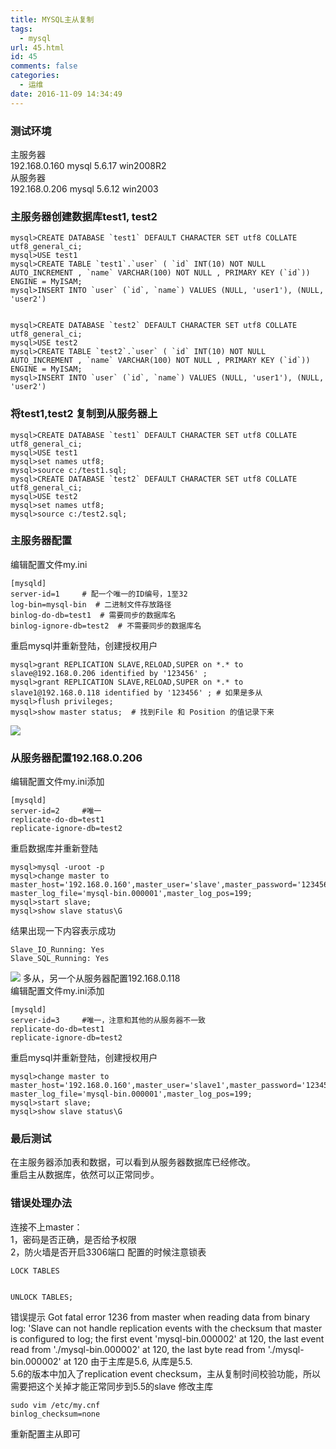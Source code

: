 ```yaml
---
title: MYSQL主从复制
tags:
  - mysql
url: 45.html
id: 45
comments: false
categories:
  - 运维
date: 2016-11-09 14:34:49
---
```


### 测试环境

主服务器  
192.168.0.160 mysql 5.6.17 win2008R2  
从服务器  
192.168.0.206 mysql 5.6.12 win2003

### 主服务器创建数据库test1, test2

    mysql>CREATE DATABASE `test1` DEFAULT CHARACTER SET utf8 COLLATE utf8_general_ci;     
    mysql>USE test1
    mysql>CREATE TABLE `test1`.`user` ( `id` INT(10) NOT NULL AUTO_INCREMENT , `name` VARCHAR(100) NOT NULL , PRIMARY KEY (`id`)) ENGINE = MyISAM;  
    mysql>INSERT INTO `user` (`id`, `name`) VALUES (NULL, 'user1'), (NULL, 'user2')
    

    mysql>CREATE DATABASE `test2` DEFAULT CHARACTER SET utf8 COLLATE utf8_general_ci;    
    mysql>USE test2
    mysql>CREATE TABLE `test2`.`user` ( `id` INT(10) NOT NULL AUTO_INCREMENT , `name` VARCHAR(100) NOT NULL , PRIMARY KEY (`id`)) ENGINE = MyISAM;  
    mysql>INSERT INTO `user` (`id`, `name`) VALUES (NULL, 'user1'), (NULL, 'user2')
    

### 将test1,test2 复制到从服务器上

    mysql>CREATE DATABASE `test1` DEFAULT CHARACTER SET utf8 COLLATE utf8_general_ci;     
    mysql>USE test1  
    mysql>set names utf8;  
    mysql>source c:/test1.sql;
    mysql>CREATE DATABASE `test2` DEFAULT CHARACTER SET utf8 COLLATE utf8_general_ci;     
    mysql>USE test2  
    mysql>set names utf8;  
    mysql>source c:/test2.sql;
    

### 主服务器配置

编辑配置文件my.ini

    [mysqld] 
    server-id=1     # 配一个唯一的ID编号，1至32  
    log-bin=mysql-bin  # 二进制文件存放路径  
    binlog-do-db=test1  # 需要同步的数据库名  
    binlog-ignore-db=test2  # 不需要同步的数据库名
    

重启mysql并重新登陆，创建授权用户

    mysql>grant REPLICATION SLAVE,RELOAD,SUPER on *.* to slave@192.168.0.206 identified by '123456' ;  
    mysql>grant REPLICATION SLAVE,RELOAD,SUPER on *.* to slave1@192.168.0.118 identified by '123456' ; # 如果是多从
    mysql>flush privileges;     
    mysql>show master status;  # 找到File 和 Position 的值记录下来    
    

![](http://7xq3ry.com1.z0.glb.clouddn.com/20160401152254.png)

### 从服务器配置192.168.0.206

编辑配置文件my.ini添加

    [mysqld]
    server-id=2     #唯一
    replicate-do-db=test1
    replicate-ignore-db=test2
    

重启数据库并重新登陆

    mysql>mysql -uroot -p  
    mysql>change master to master_host='192.168.0.160',master_user='slave',master_password='123456', master_log_file='mysql-bin.000001',master_log_pos=199;  
    mysql>start slave;
    mysql>show slave status\G
    

结果出现一下内容表示成功

    Slave_IO_Running: Yes
    Slave_SQL_Running: Yes
    

![](http://7xq3ry.com1.z0.glb.clouddn.com/20160401152538.png) 多从，另一个从服务器配置192.168.0.118  
编辑配置文件my.ini添加

    [mysqld]
    server-id=3     #唯一，注意和其他的从服务器不一致
    replicate-do-db=test1
    replicate-ignore-db=test2
    

重启mysql并重新登陆，创建授权用户

    mysql>change master to master_host='192.168.0.160',master_user='slave1',master_password='123456', master_log_file='mysql-bin.000001',master_log_pos=199;  
    mysql>start slave;
    mysql>show slave status\G    
    

### 最后测试

在主服务器添加表和数据，可以看到从服务器数据库已经修改。  
重启主从数据库，依然可以正常同步。

### 错误处理办法

连接不上master：  
1，密码是否正确，是否给予权限  
2，防火墙是否开启3306端口 配置的时候注意锁表

    LOCK TABLES
    

    UNLOCK TABLES;
    

错误提示 Got fatal error 1236 from master when reading data from binary log: 'Slave can not handle replication events with the checksum that master is configured to log; the first event 'mysql-bin.000002' at 120, the last event read from './mysql-bin.000002' at 120, the last byte read from './mysql-bin.000002' at 120 由于主库是5.6, 从库是5.5.  
5.6的版本中加入了replication event checksum，主从复制时间校验功能，所以需要把这个关掉才能正常同步到5.5的slave 修改主库

    sudo vim /etc/my.cnf
    binlog_checksum=none
    

重新配置主从即可